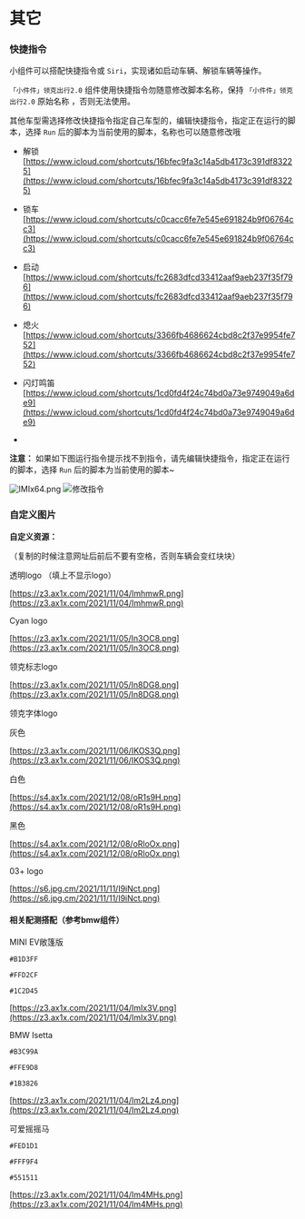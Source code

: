 # 其它

### 快捷指令

小组件可以搭配快捷指令或 `Siri`，实现诸如启动车辆、解锁车辆等操作。


`「小件件」领克出行2.0` 组件使用快捷指令勿随意修改脚本名称，保持  `「小件件」领克出行2.0` 原始名称 ，否则无法使用。


其他车型需选择修改快捷指令指定自己车型的，编辑快捷指令，指定正在运行的脚本，选择 `Run` 后的脚本为当前使用的脚本，名称也可以随意修改哦


- 解锁 [https://www.icloud.com/shortcuts/16bfec9fa3c14a5db4173c391df83225](https://www.icloud.com/shortcuts/16bfec9fa3c14a5db4173c391df83225)

- 锁车 [https://www.icloud.com/shortcuts/c0cacc6fe7e545e691824b9f06764cc3](https://www.icloud.com/shortcuts/c0cacc6fe7e545e691824b9f06764cc3)
  
- 启动 [https://www.icloud.com/shortcuts/fc2683dfcd33412aaf9aeb237f35f796](https://www.icloud.com/shortcuts/fc2683dfcd33412aaf9aeb237f35f796)

- 熄火 [https://www.icloud.com/shortcuts/3366fb4686624cbd8c2f37e9954fe752](https://www.icloud.com/shortcuts/3366fb4686624cbd8c2f37e9954fe752)

- 闪灯鸣笛 [https://www.icloud.com/shortcuts/1cd0fd4f24c74bd0a73e9749049a6de9](https://www.icloud.com/shortcuts/1cd0fd4f24c74bd0a73e9749049a6de9)
- 

**注意：** 如果如下图运行指令提示找不到指令，请先编辑快捷指令，指定正在运行的脚本，选择 `Run` 后的脚本为当前使用的脚本~


![IMIx64.png](https://s6.jpg.cm/2021/11/19/IMIx64.png)
![修改指令](https://s6.jpg.cm/2021/11/17/IxosF6.png)


### 自定义图片

**自定义资源：**

（复制的时候注意网址后前后不要有空格，否则车辆会变红块块）

透明logo （填上不显示logo）

[https://z3.ax1x.com/2021/11/04/ImhmwR.png](https://z3.ax1x.com/2021/11/04/ImhmwR.png)


Cyan logo

[https://z3.ax1x.com/2021/11/05/In3OC8.png](https://z3.ax1x.com/2021/11/05/In3OC8.png)

领克标志logo

[https://z3.ax1x.com/2021/11/05/In8DG8.png](https://z3.ax1x.com/2021/11/05/In8DG8.png)

领克字体logo

灰色

[https://z3.ax1x.com/2021/11/06/IKOS3Q.png](https://z3.ax1x.com/2021/11/06/IKOS3Q.png)

白色

[https://s4.ax1x.com/2021/12/08/oR1s9H.png](https://s4.ax1x.com/2021/12/08/oR1s9H.png)

黑色


[https://s4.ax1x.com/2021/12/08/oRloOx.png](https://s4.ax1x.com/2021/12/08/oRloOx.png)


03+ logo


[https://s6.jpg.cm/2021/11/11/I9iNct.png](https://s6.jpg.cm/2021/11/11/I9iNct.png)


#### 相关配测搭配（参考bmw组件）

MINI EV敞篷版

```
#B1D3FF

#FFD2CF

#1C2D45
```

[https://z3.ax1x.com/2021/11/04/ImIx3V.png](https://z3.ax1x.com/2021/11/04/ImIx3V.png)



BMW Isetta

```
#B3C99A

#FFE9D8

#1B3826
```

[https://z3.ax1x.com/2021/11/04/Im2Lz4.png](https://z3.ax1x.com/2021/11/04/Im2Lz4.png)




可爱摇摇马

```
#FED1D1

#FFF9F4

#551511
```

[https://z3.ax1x.com/2021/11/04/Im4MHs.png](https://z3.ax1x.com/2021/11/04/Im4MHs.png)




